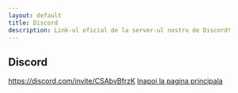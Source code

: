 ```yaml
---
layout: default
title: Discord
description: Link-ul oficial de la server-ul nostru de Discord!
---
```


## Discord

<a>https://discord.com/invite/CSAbvBfrzK</a>
[Inapoi la pagina principala](./)
